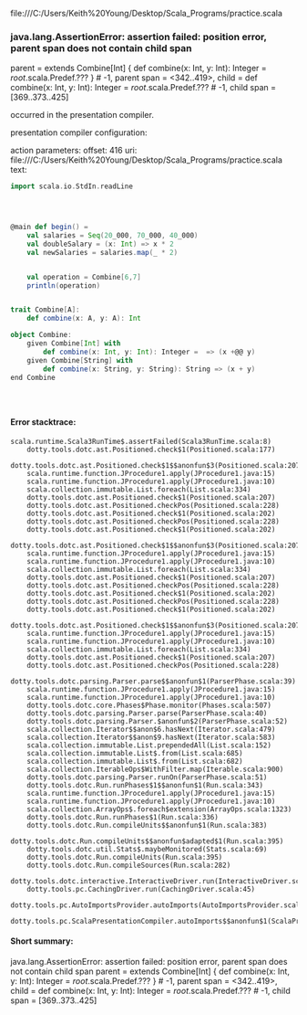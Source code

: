 file:///C:/Users/Keith%20Young/Desktop/Scala_Programs/practice.scala
### java.lang.AssertionError: assertion failed: position error, parent span does not contain child span
parent      =  extends Combine[Int] {
  def combine(x: Int, y: Int): Integer = _root_.scala.Predef.???
} # -1,
parent span = <342..419>,
child       = def combine(x: Int, y: Int): Integer = _root_.scala.Predef.??? # -1,
child span  = [369..373..425]

occurred in the presentation compiler.

presentation compiler configuration:


action parameters:
offset: 416
uri: file:///C:/Users/Keith%20Young/Desktop/Scala_Programs/practice.scala
text:
```scala
import scala.io.StdIn.readLine




@main def begin() =
    val salaries = Seq(20_000, 70_000, 40_000)
    val doubleSalary = (x: Int) => x * 2
    val newSalaries = salaries.map(_ * 2)


    val operation = Combine[6,7]
    println(operation)


trait Combine[A]:
    def combine(x: A, y: A): Int

object Combine:
    given Combine[Int] with
        def combine(x: Int, y: Int): Integer =  => (x +@@ y)
    given Combine[String] with
        def combine(x: String, y: String): String => (x + y)
end Combine





```



#### Error stacktrace:

```
scala.runtime.Scala3RunTime$.assertFailed(Scala3RunTime.scala:8)
	dotty.tools.dotc.ast.Positioned.check$1(Positioned.scala:177)
	dotty.tools.dotc.ast.Positioned.check$1$$anonfun$3(Positioned.scala:207)
	scala.runtime.function.JProcedure1.apply(JProcedure1.java:15)
	scala.runtime.function.JProcedure1.apply(JProcedure1.java:10)
	scala.collection.immutable.List.foreach(List.scala:334)
	dotty.tools.dotc.ast.Positioned.check$1(Positioned.scala:207)
	dotty.tools.dotc.ast.Positioned.checkPos(Positioned.scala:228)
	dotty.tools.dotc.ast.Positioned.check$1(Positioned.scala:202)
	dotty.tools.dotc.ast.Positioned.checkPos(Positioned.scala:228)
	dotty.tools.dotc.ast.Positioned.check$1(Positioned.scala:202)
	dotty.tools.dotc.ast.Positioned.check$1$$anonfun$3(Positioned.scala:207)
	scala.runtime.function.JProcedure1.apply(JProcedure1.java:15)
	scala.runtime.function.JProcedure1.apply(JProcedure1.java:10)
	scala.collection.immutable.List.foreach(List.scala:334)
	dotty.tools.dotc.ast.Positioned.check$1(Positioned.scala:207)
	dotty.tools.dotc.ast.Positioned.checkPos(Positioned.scala:228)
	dotty.tools.dotc.ast.Positioned.check$1(Positioned.scala:202)
	dotty.tools.dotc.ast.Positioned.checkPos(Positioned.scala:228)
	dotty.tools.dotc.ast.Positioned.check$1(Positioned.scala:202)
	dotty.tools.dotc.ast.Positioned.check$1$$anonfun$3(Positioned.scala:207)
	scala.runtime.function.JProcedure1.apply(JProcedure1.java:15)
	scala.runtime.function.JProcedure1.apply(JProcedure1.java:10)
	scala.collection.immutable.List.foreach(List.scala:334)
	dotty.tools.dotc.ast.Positioned.check$1(Positioned.scala:207)
	dotty.tools.dotc.ast.Positioned.checkPos(Positioned.scala:228)
	dotty.tools.dotc.parsing.Parser.parse$$anonfun$1(ParserPhase.scala:39)
	scala.runtime.function.JProcedure1.apply(JProcedure1.java:15)
	scala.runtime.function.JProcedure1.apply(JProcedure1.java:10)
	dotty.tools.dotc.core.Phases$Phase.monitor(Phases.scala:507)
	dotty.tools.dotc.parsing.Parser.parse(ParserPhase.scala:40)
	dotty.tools.dotc.parsing.Parser.$anonfun$2(ParserPhase.scala:52)
	scala.collection.Iterator$$anon$6.hasNext(Iterator.scala:479)
	scala.collection.Iterator$$anon$9.hasNext(Iterator.scala:583)
	scala.collection.immutable.List.prependedAll(List.scala:152)
	scala.collection.immutable.List$.from(List.scala:685)
	scala.collection.immutable.List$.from(List.scala:682)
	scala.collection.IterableOps$WithFilter.map(Iterable.scala:900)
	dotty.tools.dotc.parsing.Parser.runOn(ParserPhase.scala:51)
	dotty.tools.dotc.Run.runPhases$1$$anonfun$1(Run.scala:343)
	scala.runtime.function.JProcedure1.apply(JProcedure1.java:15)
	scala.runtime.function.JProcedure1.apply(JProcedure1.java:10)
	scala.collection.ArrayOps$.foreach$extension(ArrayOps.scala:1323)
	dotty.tools.dotc.Run.runPhases$1(Run.scala:336)
	dotty.tools.dotc.Run.compileUnits$$anonfun$1(Run.scala:383)
	dotty.tools.dotc.Run.compileUnits$$anonfun$adapted$1(Run.scala:395)
	dotty.tools.dotc.util.Stats$.maybeMonitored(Stats.scala:69)
	dotty.tools.dotc.Run.compileUnits(Run.scala:395)
	dotty.tools.dotc.Run.compileSources(Run.scala:282)
	dotty.tools.dotc.interactive.InteractiveDriver.run(InteractiveDriver.scala:161)
	dotty.tools.pc.CachingDriver.run(CachingDriver.scala:45)
	dotty.tools.pc.AutoImportsProvider.autoImports(AutoImportsProvider.scala:34)
	dotty.tools.pc.ScalaPresentationCompiler.autoImports$$anonfun$1(ScalaPresentationCompiler.scala:279)
```
#### Short summary: 

java.lang.AssertionError: assertion failed: position error, parent span does not contain child span
parent      =  extends Combine[Int] {
  def combine(x: Int, y: Int): Integer = _root_.scala.Predef.???
} # -1,
parent span = <342..419>,
child       = def combine(x: Int, y: Int): Integer = _root_.scala.Predef.??? # -1,
child span  = [369..373..425]